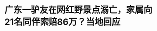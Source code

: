 <!DOCTYPE html>
<html lang="zh-CN">

<head>
    
<title>广东一驴友在网红野景点溺亡，家属向21名同伴索赔86万？当地回应_腾讯新闻</title>
<meta name="keywords" content="驴友,广东,英德,网红,清远">
<meta name="description" content="近日，多名网友在社交平台发帖称，今年五一期间，一刘姓驴友组织22人结伴进入广东清远英德市网红打卡地“一线天”溪谷溯溪，其间发生不幸，一人溺亡。事发后，遇难者家属向其余21名同行队友提出总额86万元的补偿诉求，其中含死亡赔偿金70万元、丧葬费用16万元。网友爆料称，今年五一期间有驴友在“一线天”溺水，队友现场救...">
<meta name="author" content="腾讯网">
<meta name="copyright" content="Copyright 1998 - 2025 Tencent. All Rights Reserved">
<meta property="og:type" content="news" />

<meta property="og:title" content="广东一驴友在网红野景点溺亡，家属向21名同伴索赔86万？当地回应_腾讯新闻" />
<meta property="og:description" content="近日，多名网友在社交平台发帖称，今年五一期间，一刘姓驴友组织22人结伴进入广东清远英德市网红打卡地“一线天”溪谷溯溪，其间发生不幸，一人溺亡。事发后，遇难者家属向其余21名同行队友提出总额86万元的补偿诉求，其中含死亡赔偿金70万元、丧葬费用16万元。网友爆料称，今年五一期间有驴友在“一线天”溺水，队友现场救..." />
<meta property="og:url" content="https://news.qq.com/rain/a/20250517A074IB00" />
<meta property="og:image" content="https://inews.gtimg.com/news_ls/OWw-TZClxAEz5r4P8ddG95hRIH_lsvpxY_5DnNzcARgmcAA_640330/0" />
<meta property="article:author" content="上游新闻" />
<meta property="article:published_time" content="2025-05-17 20:31:10" />
<meta property="category" content="social" />

<meta name="baidu-site-verification" content="jJeIJ5X7pP" />
    <meta charset="utf-8" />
<meta http-equiv="X-UA-Compatible" content="IE=Edge" />
<meta name="viewport" content="width=device-width, initial-scale=1, shrink-to-fit=no" />
<link rel="dns-prefetch" href="mat1.gtimg.com">
<link rel="dns-prefetch" href="i.news.qq.com">
<link rel="shortcut icon" href="https://mat1.gtimg.com/qqcdn/qqindex2021/favicon.ico">
<script nomodule="true" src="https://mat1.gtimg.com/qqcdn/qqindex2021/common-static/20240515201444/core3-37-1.min.js"></script>
<script>
  try {
    if (!window.IntersectionObserver) {
      var observerScript = document.createElement('script');
      observerScript.src = "https://mat1.gtimg.com/qqcdn/qqindex2021/common-static/20241024141058/intersection-observer-polyfill.js";
      document.head.appendChild(observerScript);
    }
  } catch (error) {}
</script>

<script>
  try {
    if (!Element.prototype.scrollTo) {
      var scrollScript = document.createElement('script');
      scrollScript.src = "https://mat1.gtimg.com/qqcdn/qqindex2021/common-static/20241025153001/scroll-behavior-polyfill.js";
      document.head.appendChild(scrollScript);
    }
  } catch (error) {}
</script>
<script>
  try {
    if ('scrollRestoration' in window.history) {
      window.history.scrollRestoration = 'manual';
    }
    window.isPcClient = Boolean(window.electron) && (
      window.navigator.userAgent.indexOf('pc-client') > 0 ||
      window.navigator.userAgent.indexOf('TencentNews') > 0
    );
  } catch {}
</script>
<script>
  try {
    if (window.isPcClient) {
      var bodyStyle = document.createElement('style');
      bodyStyle.innerText = 'body{ zoom: 0.95 }';
      document.head.appendChild(bodyStyle);
    }
  } catch {}
</script>
<script>
  window.DATA = {"url":"https://view.inews.qq.com/a/20250517A074IB00","article_id":"20250517A074IB00","article_type":"0","title":"广东一驴友在网红野景点溺亡，家属向21名同伴索赔86万？当地回应","desc":"近日，多名网友在社交平台发帖称，今年五一期间，一刘姓驴友组织22人结伴进入广东清远英德市网红打卡地“一线天”溪谷溯溪，其间发生不幸，一人溺亡。事发后，遇难者家属向其余21名同行队友提出总额86万元的补偿诉求，其中含死亡赔偿金70万元、丧葬费用16万元。网友爆料称，今年五一期间有驴友在“一线天”溺水，队友现场救...","iNewsRecommendLevel":1,"abstract":"近日，多名网友在社交平台发帖称，今年五一期间，一刘姓驴友组织22人结伴进入广东清远英德市网红打卡地“一线天”溪谷溯溪，其间发生不幸，一人溺亡。事发后，遇难者家属向其余21名同行队友提出总额86万元的补偿诉求，其中含死亡赔偿金70万元、丧葬费用16万元。网友爆料称，今年五一期间有驴友在“一线天”溺水，队友现场救...","catalog1":"social","ad_channel_sign":"news","introduction":"","media":"上游新闻","media_id":"9458787","pubtime":"2025-05-17 20:31:10","comment_id":"8412642161","political":0,"cmsId":"20250517A074IB00","cms_id":"20250517A074IB00","closeAllAd":1,"closeAllFavorite":false,"originContent":{"directory":{"ai_list":[{"desc":"驴友溺亡事件发生","link":"AIPOS_0"},{"desc":"家属提出高额索赔","link":"AIPOS_1"},{"desc":"当地政府回应","link":"AIPOS_2"},{"desc":"法律专家解读","link":"AIPOS_3"}],"enable":1,"list":null},"text":"\u003cdiv class=\"rich_media_content\"\u003e\u003c!--NO_AD_ERROR_5_2I1--\u003e\u003cp style=\"margin-bottom: 12px; margin-left: 0px; margin-right: 0px; margin-top: 12px\"\u003e\u003c!--AIPOS_0--\u003e近日，多名网友在社交平台发帖称，今年五一期间，一刘姓驴友组织22人结伴进入广东清远英德市网红打卡地“一线天”溪谷溯溪，其间发生不幸，一人溺亡。\u003c!--AIPOS_1--\u003e事发后，遇难者家属向其余21名同行队友提出总额86万元的补偿诉求，其中含死亡赔偿金70万元、丧葬费用16万元。\u003c/p\u003e\u003cp style=\"text-align: center\" data-exeditor-arbitrary-box=\"image-box\"\u003e\u003c!--IMG_0--\u003e\u003c/p\u003e\u003cp class=\"qqnews_image_desc\" style=\"color: #666; font-size: 14px; text-align: center\"\u003e网友爆料称，今年五一期间有驴友在“一线天”溺水，队友现场救援。视频截图\u003c/p\u003e\u003cp style=\"margin-bottom: 12px; margin-left: 0px; margin-right: 0px; margin-top: 12px\"\u003e上游新闻（报料邮箱baoliaosy@163.com）记者了解到，事发区域属于广东石门台国家级自然保护区，未经批准不得擅自进入探险、戏水、溯溪。5月16日，\u003c!--AIPOS_2--\u003e英德市委宣传部工作人员向上游记者表示，已关注到相关信息，目前正在组织材料回应。\u003c/p\u003e\u003cp style=\"margin-bottom: 12px; margin-left: 0px; margin-right: 0px; margin-top: 12px\"\u003e公开资料显示，“一线天”位于广东清远英德市石牯塘镇，峡谷幽深，溪水清澈透亮，峡谷顶部最狭窄处只有一线可见天日，故称为“一线天”。近年来，许多驴友将在此处溯溪玩水的视频发布在社交平台，“一线天”走红网络，成为网红打卡野景区，甚至被冠以“徒步爱好者的天堂”“溯溪天花板”等称号。\u003c/p\u003e\u003cp style=\"text-align: center\" data-exeditor-arbitrary-box=\"image-box\"\u003e\u003c!--IMG_1--\u003e\u003c/p\u003e\u003cp class=\"qqnews_image_desc\" style=\"color: #666; font-size: 14px; text-align: center\"\u003e网友称，遇难驴友家属向21名同伴索赔86万，当地组织协调。网络图\u003c/p\u003e\u003cp style=\"margin-bottom: 12px; margin-left: 0px; margin-right: 0px; margin-top: 12px\"\u003e据网友介绍，今年五一期间，在一位刘姓驴友的组织下，22名驴友进入此地玩水，然而发生不幸，其中一人溺亡。上游新闻记者从相关视频中看到，在一处溪谷，众人正在对一名疑似溺水昏迷的男子进行施救。救助者先是托着该男子的头，将其运送至溪谷浅水区，然后又将该男子从水中救起，平置在一块桨板上，并立即采取按压胸腔和人工呼吸等急救措施。不过报料者称，该男子最终不幸身亡。\u003c!--NO_AD_0--\u003e\u003c!--EOP_0--\u003e\u003c/p\u003e\u003c!--PARAGRAPH_0--\u003e\u003cp style=\"margin-bottom: 12px; margin-left: 0px; margin-right: 0px; margin-top: 12px\"\u003e“我们也知道这件事。”5月16日，石牯塘镇一位民宿老板告诉上游新闻记者，这事发生在5月2日，“因为同伴在那里玩，他自己去潜水发生溺亡的。”该老板还坦言，因为“一线天”是网红打卡地，很多人去游玩，“发生这样的事情，大家都不想。”不过“一线天”一直都是禁止进入区域，因为那里是保护区。“很多人都是偷偷进去的，去‘一线天’都是凌晨四五点出发，不然进不去。”\u003c!--NO_AD_1--\u003e\u003c!--EOP_1--\u003e\u003c/p\u003e\u003c!--PARAGRAPH_1--\u003e\u003cp style=\"margin-bottom: 12px; margin-left: 0px; margin-right: 0px; margin-top: 12px\"\u003e上游新闻记者注意到，“一线天”的确在保护区内。2024年7月24日，广东石门台国家级自然保护区管理局发布通告称，暑期以来，大量外来人员擅自进入该保护区“瑶池”“船底顶”“锦潭水库”“蓝心谷”“一线天”等网红野景点徒步探险、戏水、溯溪，甚至发生人员失踪、伤亡等事故。该局强调，“一线天”等区域属于广东石门台国家级自然保护区范围，属禁止开发区，自然保护区不是旅游区，未对社会公众开放，未经批准擅自进入上述区域探险、戏水、溯溪，将依据相关法律法规和政策进行严厉处罚。\u003c!--NO_AD_2--\u003e\u003c!--EOP_2--\u003e\u003c/p\u003e\u003c!--PARAGRAPH_2--\u003e\u003cp style=\"margin-bottom: 12px; margin-left: 0px; margin-right: 0px; margin-top: 12px\"\u003e爆料网友还称，事发当日，结伴进入“一线天”景区的驴友含遇难者共计22人，事发后，遇难者家属向其余21名队友提出总额86万元的补偿诉求，包含死亡赔偿金70万元、丧葬费用16万元。“经市公安局、石牯塘镇派出所平安法治办、司法所及应急办联合调解组持续协调，截至5月6日，在多方见证下，死者家属与涉事驴友群体就善后事宜展开协商。调解组已督促涉事方建立专项沟通机制，明确由活动召集人刘某某作为牵头人，通过驴友微信群组统筹协调补偿方案。经协商，定于5月11日在石牯塘镇\u003c!--SECURE_LINK_BEGIN_0--\u003e人民调解委员会\u003c!--SECURE_LINK_END_0--\u003e主持下，组织涉事驴友全体成员召开调解会议。”\u003c!--NO_AD_3--\u003e\u003c!--EOP_3--\u003e\u003c/p\u003e\u003c!--PARAGRAPH_3--\u003e\u003cp style=\"margin-bottom: 12px; margin-left: 0px; margin-right: 0px; margin-top: 12px\"\u003e5月12日，上游新闻记者以游客身份致电广东石门台国家级自然保护区管理局，工作人员表示，在社交平台上发布进入“一线天”的网友，都是违规进入的。“我们这边是保护区，是不能擅自进入的。”她还表示，大家不要看社交平台上疯传的这种野景点，那是未经开发的地方，不允许进入，“保护区在所有路口都有设卡，劝离过来的群众。”\u003c/p\u003e\u003cp style=\"margin-bottom: 12px; margin-left: 0px; margin-right: 0px; margin-top: 12px\"\u003e针对今年五一期间有驴友进入保护区溺亡事件，该工作人员表示，“你可以问民警和镇政府，是他们直接处理的。”记者追问，五一期间有人在保护区意外身亡，保护区有没有介入调查？该工作人员称，“可能有业务相关处室在处理，但是我本人不是很了解此事经过。”该工作人员强调，保护区内是不允许进入的，“这件事您也知道了，人身安全得不到保障，是吧！”\u003c/p\u003e\u003cp style=\"margin-bottom: 12px; margin-left: 0px; margin-right: 0px; margin-top: 12px\"\u003e网友爆料的遇难者家属向同行队友索赔86万元一事是否属实呢？上述工作人员表示，“以警方公布为准，可能事情还在处理中。”对于溺亡男子家属向同行队友索赔一事，上述石牯塘镇民宿老板向记者表示，“是有这样的事情，现在都还在处理。”\u003c/p\u003e\u003cp style=\"margin-bottom: 12px; margin-left: 0px; margin-right: 0px; margin-top: 12px\"\u003e5月13日，上游新闻记者致电石牯塘镇派出所，求证五一期间一驴友在“一线天”溺亡家属向同行队友索赔一事。接线工作人员表示，“因为事情（处理）没有完成，暂时没有办法告诉你们。”\u003c/p\u003e\u003cp style=\"margin-bottom: 12px; margin-left: 0px; margin-right: 0px; margin-top: 12px\"\u003e5月16日，上游新闻记者致电英德市公安局，工作人员表示，相关情况不方便透露。随后，记者拨通了英德市委宣传部一名工作人员的电话，对方表示：“这个事情网上有流传，我们已关注到了，但具体情况，相关职能部门才比较清楚。”当天下午2时许，该工作人员回应称，“已经协调相关单位，正在按照（记者提交的）采访提纲组织材料。”但截至17日记者发稿，未收到相关回应。\u003c/p\u003e\u003cp style=\"text-align: center\" data-exeditor-arbitrary-box=\"image-box\"\u003e\u003c!--IMG_2--\u003e\u003c/p\u003e\u003cp class=\"qqnews_image_desc\" style=\"color: #666; font-size: 14px; text-align: center\"\u003e5月3日，英德文旅发布的相关警示。网页截图\u003c/p\u003e\u003cp style=\"margin-bottom: 12px; margin-left: 0px; margin-right: 0px; margin-top: 12px\"\u003e17日下午，上游新闻记者致电英德市文化广电旅游体育局，电话无人接听。不过记者注意到，5月3日，英德文旅发布了关于禁止前往英德市未开发未开放区域游玩的警示。警示称，英德市一些生态良好的未开发未开放区域逐渐成为“野景点”“网红打卡点”，公众擅自进入游玩、探险，一旦遭遇溺水、山洪、泥石流、坍塌等突发事件和自然灾害，极易造成人员伤亡。\u003c/p\u003e\u003cp style=\"margin-bottom: 12px; margin-left: 0px; margin-right: 0px; margin-top: 12px\"\u003e假如网友报料属实，遇难驴友家属向21名同行驴友主张86万元补偿，是否有法律依据呢？\u003c!--AIPOS_3--\u003e河南泽槿律师事务所主任付建律师认为，驴友之间因对彼此的信任及依赖形成了特殊关系，基于结成驴友的先前行为，当其中一人遭受危险时，其他人负有救助义务。如果未及时履行救助义务致使一方死亡的，其他同伴应当承担责任。《民法典》还规定，群众性活动的组织者，未尽到安全保障义务，造成他人损害的，应当承担侵权责任。\u003c!--NO_AD_4--\u003e\u003c!--EOP_4--\u003e\u003c/p\u003e\u003c!--PARAGRAPH_4--\u003e\u003cp style=\"margin-bottom: 12px; margin-left: 0px; margin-right: 0px; margin-top: 12px\"\u003e上游新闻记者 李坐廷\u003c/p\u003e\u003cdiv powered-by=\"qqnews_ex-editor\"\u003e\u003c/div\u003e\u003cstyle\u003e.rich_media_content{--news-tabel-th-night-color: #444444;--news-font-day-color: #333;--news-font-night-color: #d9d9d9;--news-bottom-distance: 22px}.rich_media_content p:not([data-exeditor-arbitrary-box=image-box]){letter-spacing:.5px;line-height:30px;margin-bottom:var(--news-bottom-distance);word-wrap:break-word}.rich_media_content{color:var(--news-font-day-color);font-size:18px}@media(prefers-color-scheme:dark){body:not([data-weui-theme=light]):not([dark-mode-disable=true]) .rich_media_content p:not([data-exeditor-arbitrary-box=image-box]){letter-spacing:.5px;line-height:30px;margin-bottom:var(--news-bottom-distance);word-wrap:break-word}body:not([data-weui-theme=light]):not([dark-mode-disable=true]) .rich_media_content{color:var(--news-font-night-color)}}.data_color_scheme_dark .rich_media_content p:not([data-exeditor-arbitrary-box=image-box]){letter-spacing:.5px;line-height:30px;margin-bottom:var(--news-bottom-distance);word-wrap:break-word}.data_color_scheme_dark .rich_media_content{color:var(--news-font-night-color)}.data_color_scheme_dark .rich_media_content{font-size:18px}.rich_media_content p[data-exeditor-arbitrary-box=image-box]{margin-bottom:11px}.rich_media_content\u003ediv:not(.qnt-video),.rich_media_content\u003esection{margin-bottom:var(--news-bottom-distance)}.rich_media_content hr{margin-bottom:var(--news-bottom-distance)}.rich_media_content .link_list{margin:0;margin-top:20px;min-height:0!important}.rich_media_content blockquote{background:#f9f9f9;border-left:6px solid #ccc;margin:1.5em 10px;padding:.5em 10px}.rich_media_content blockquote p{margin-bottom:0!important}.data_color_scheme_dark .rich_media_content blockquote{background:#323232}@media(prefers-color-scheme:dark){body:not([data-weui-theme=light]):not([dark-mode-disable=true]) .rich_media_content blockquote{background:#323232}}.rich_media_content ol[data-ex-list]{--ol-start: 1;--ol-list-style-type: decimal;list-style-type:none;counter-reset:olCounter calc(var(--ol-start,1) - 1);position:relative}.rich_media_content ol[data-ex-list]\u003eli\u003e:first-child::before{content:counter(olCounter,var(--ol-list-style-type)) '. ';counter-increment:olCounter;font-variant-numeric:tabular-nums;display:inline-block}.rich_media_content ul[data-ex-list]{--ul-list-style-type: circle;list-style-type:none;position:relative}.rich_media_content ul[data-ex-list].nonUnicode-list-style-type\u003eli\u003e:first-child::before{content:var(--ul-list-style-type) ' ';font-variant-numeric:tabular-nums;display:inline-block;transform:scale(0.5)}.rich_media_content ul[data-ex-list].unicode-list-style-type\u003eli\u003e:first-child::before{content:var(--ul-list-style-type) ' ';font-variant-numeric:tabular-nums;display:inline-block;transform:scale(0.8)}.rich_media_content ol:not([data-ex-list]){padding-left:revert}.rich_media_content ul:not([data-ex-list]){padding-left:revert}.rich_media_content table{display:table;border-collapse:collapse;margin-bottom:var(--news-bottom-distance)}.rich_media_content table th,.rich_media_content table td{word-wrap:break-word;border:1px solid #ddd;white-space:nowrap;padding:2px 5px}.rich_media_content table th{font-weight:700;background-color:#f0f0f0;text-align:left}.rich_media_content table p{margin-bottom:0!important}.data_color_scheme_dark .rich_media_content table th{background:var(--news-tabel-th-night-color)}@media(prefers-color-scheme:dark){body:not([data-weui-theme=light]):not([dark-mode-disable=true]) .rich_media_content table th{background:var(--news-tabel-th-night-color)}}.rich_media_content .qqnews_image_desc,.rich_media_content p[type=om-image-desc]{line-height:20px!important;text-align:center!important;font-size:14px!important;color:#666!important}.rich_media_content div[data-exeditor-arbitrary-box=wrap]:not([data-exeditor-arbitrary-box-special-style]){max-width:100%}.rich_media_content .qqnews-content{--wmfont: 0;--wmcolor: transparent;font-size:var(--wmfont);color:var(--wmcolor);line-height:var(--wmfont)!important;margin-bottom:var(--wmfont)!important}.rich_media_content .qqnews_sign_emphasis{background:#f7f7f7}.rich_media_content .qqnews_sign_emphasis ol{word-wrap:break-word;border:none;color:#5c5c5c;line-height:28px;list-style:none;margin:14px 0 6px;padding:16px 15px 4px}.rich_media_content .qqnews_sign_emphasis p{margin-bottom:12px!important}.rich_media_content .qqnews_sign_emphasis ol\u003eli\u003ep{padding-left:30px}.rich_media_content .qqnews_sign_emphasis ol\u003eli{list-style:none}.rich_media_content .qqnews_sign_emphasis ol\u003eli\u003ep:first-child::before{margin-left:-30px;content:counter(olCounter,decimal) ''!important;counter-increment:olCounter!important;font-variant-numeric:tabular-nums!important;background:#37f;border-radius:2px;color:#fff;font-size:15px;font-style:normal;text-align:center;line-height:18px;width:18px;height:18px;margin-right:12px;position:relative;top:-1px}.data_color_scheme_dark .rich_media_content .qqnews_sign_emphasis{background:#262626}.data_color_scheme_dark .rich_media_content .qqnews_sign_emphasis ol\u003eli\u003ep{color:#a9a9a9}@media(prefers-color-scheme:dark){body:not([data-weui-theme=light]):not([dark-mode-disable=true]) .rich_media_content .qqnews_sign_emphasis{background:#262626}body:not([data-weui-theme=light]):not([dark-mode-disable=true]) .rich_media_content .qqnews_sign_emphasis ol\u003eli\u003ep{color:#a9a9a9}}.rich_media_content h1,.rich_media_content h2,.rich_media_content h3,.rich_media_content h4,.rich_media_content h5,.rich_media_content h6{margin-bottom:var(--news-bottom-distance);font-weight:700}.rich_media_content h1{font-size:20px}.rich_media_content h2,.rich_media_content h3{font-size:19px}.rich_media_content h4,.rich_media_content h5,.rich_media_content h6{font-size:18px}.rich_media_content li:empty{display:none}.rich_media_content ul,.rich_media_content ol{margin-bottom:var(--news-bottom-distance)}.rich_media_content div\u003ep:only-child{margin-bottom:0!important}.rich_media_content .cms-cke-widget-title-wrap p{margin-bottom:0!important}\u003c/style\u003e\u003c/div\u003e","version":"v2"},"originAttribute":{"IMG_0":{"bigOrigUrl":"https://inews.gtimg.com/om_bt/OgWi7h0Mu6WjZFvODrnDwoPEru1JnSo7KmYUhH0IGOAOwAA/0","compressUrl":"https://inews.gtimg.com/om_bt/OgWi7h0Mu6WjZFvODrnDwoPEru1JnSo7KmYUhH0IGOAOwAA/641","desc":"","fullPic":"1","height":492,"imgurl0":"https://inews.gtimg.com/om_bt/OgWi7h0Mu6WjZFvODrnDwoPEru1JnSo7KmYUhH0IGOAOwAA/0","imgurl1000":"https://inews.gtimg.com/om_bt/OgWi7h0Mu6WjZFvODrnDwoPEru1JnSo7KmYUhH0IGOAOwAA/1000","islong":0,"origUrl":"https://inews.gtimg.com/om_bt/OgWi7h0Mu6WjZFvODrnDwoPEru1JnSo7KmYUhH0IGOAOwAA/641","size":590,"style":"display: inline-block; max-width: 100%; width: 750px","thumb":"https://inews.gtimg.com/om_bt/OgWi7h0Mu6WjZFvODrnDwoPEru1JnSo7KmYUhH0IGOAOwAA_181x181s/0","url":"https://inews.gtimg.com/om_bt/OgWi7h0Mu6WjZFvODrnDwoPEru1JnSo7KmYUhH0IGOAOwAA/641","width":641},"IMG_1":{"bigOrigUrl":"https://inews.gtimg.com/om_bt/OBAHIjtcuYJQR8ZER9u8e5CFGoxjJ5lAzRrECeb0lk0xQAA/0","compressUrl":"https://inews.gtimg.com/om_bt/OBAHIjtcuYJQR8ZER9u8e5CFGoxjJ5lAzRrECeb0lk0xQAA/641","desc":"","fullPic":"1","height":471,"imgurl0":"https://inews.gtimg.com/om_bt/OBAHIjtcuYJQR8ZER9u8e5CFGoxjJ5lAzRrECeb0lk0xQAA/0","imgurl1000":"https://inews.gtimg.com/om_bt/OBAHIjtcuYJQR8ZER9u8e5CFGoxjJ5lAzRrECeb0lk0xQAA/1000","islong":0,"origUrl":"https://inews.gtimg.com/om_bt/OBAHIjtcuYJQR8ZER9u8e5CFGoxjJ5lAzRrECeb0lk0xQAA/641","size":263,"style":"display: inline-block; max-width: 100%; width: 750px","thumb":"https://inews.gtimg.com/om_bt/OBAHIjtcuYJQR8ZER9u8e5CFGoxjJ5lAzRrECeb0lk0xQAA_181x181s/0","url":"https://inews.gtimg.com/om_bt/OBAHIjtcuYJQR8ZER9u8e5CFGoxjJ5lAzRrECeb0lk0xQAA/641","width":641},"IMG_2":{"bigOrigUrl":"https://inews.gtimg.com/om_bt/OHbGV1JWGBc2rDmNsjdHaaUpRKAJMPvA3PXdGtbaBDbAAAA/0","compressUrl":"https://inews.gtimg.com/om_bt/OHbGV1JWGBc2rDmNsjdHaaUpRKAJMPvA3PXdGtbaBDbAAAA/641","desc":"","fullPic":"1","height":1085,"imgurl0":"https://inews.gtimg.com/om_bt/OHbGV1JWGBc2rDmNsjdHaaUpRKAJMPvA3PXdGtbaBDbAAAA/0","imgurl1000":"https://inews.gtimg.com/om_bt/OHbGV1JWGBc2rDmNsjdHaaUpRKAJMPvA3PXdGtbaBDbAAAA/1000","islong":0,"origUrl":"https://inews.gtimg.com/om_bt/OHbGV1JWGBc2rDmNsjdHaaUpRKAJMPvA3PXdGtbaBDbAAAA/641","size":518,"style":"display: inline-block; max-width: 100%; width: 750px","thumb":"https://inews.gtimg.com/om_bt/OHbGV1JWGBc2rDmNsjdHaaUpRKAJMPvA3PXdGtbaBDbAAAA_181x181s/0","url":"https://inews.gtimg.com/om_bt/OHbGV1JWGBc2rDmNsjdHaaUpRKAJMPvA3PXdGtbaBDbAAAA/641","width":641}},"selfDeclare":{},"userAddress":"重庆","card":{"chlid":"9458787","chlname":"上游新闻","desc":"重庆日报报业集团上游新闻官方账号","icon":"http://inews.gtimg.com/newsapp_ls/0/3608410205_200200/0","msgEntry":1,"uin":"ec954a877af47f2b79d2ea85c5f5689815","update_frequency":"0","vip_desc":"上游新闻官方账号","vip_icon_night":"http://inews.gtimg.com/newsapp_ls/0/14876049528/0","vip_place":"left","vip_type":"30013","vip_icon":"http://inews.gtimg.com/newsapp_ls/0/14876049251/0","vip_type_new":"30013","suid":"8QMc3X9V5I0YvA==","liveInfo":{"roomID":"1410166962","roomStatus":"2","cms_id":"PLV2025050802338500","article_type":"575"},"cpLevel":1},"interationCount":{"like":3,"collect":2,"share":12},"payment_info":{},"article_is_pay":false,"payment_column_info_v1":{"is_column_pay":false,"read_count_all":0},"tag_info_item":null,"contentWordsNum":2073,"extraProperty":{"FeedbackDetailDisableInsert":1,"zanSkinType":""},"relateWelfare":{},"aiSwitch":true,"isOversize":false,"videoArr":[]};
</script>
<script>
  window.channelInfo = {"channelConfig":{"channelNav":[{"_auto_id":"1","active_alien_img":"","alien_img":"","channel_id":"news_news_home","is_local":"0","link":"https://www.qq.com","name_cn":"首页","name_en":"home"},{"_auto_id":"2","active_alien_img":"","alien_img":"","channel_id":"news_news_top","is_local":"0","link":"","name_cn":"要闻","name_en":"news"},{"_auto_id":"4","active_alien_img":"","alien_img":"","channel_id":"news_news_bj","is_local":"1","link":"","name_cn":"北京","name_en":"bj"},{"_auto_id":"5","active_alien_img":"","alien_img":"","channel_id":"news_news_finance","is_local":"0","link":"","name_cn":"财经","name_en":"finance"},{"_auto_id":"6","active_alien_img":"","alien_img":"","channel_id":"news_news_tech","is_local":"0","link":"","name_cn":"科技","name_en":"tech"},{"_auto_id":"7","active_alien_img":"","alien_img":"","channel_id":"tv","is_local":"0","link":"https://v.qq.com/channel/tv/?ptag=qqnews","name_cn":"电视剧","name_en":"tv"},{"_auto_id":"8","active_alien_img":"","alien_img":"","channel_id":"news_news_qa","is_local":"0","link":"","name_cn":"热问","name_en":"qa"},{"_auto_id":"9","active_alien_img":"","alien_img":"","channel_id":"news_news_ent","is_local":"0","link":"","name_cn":"娱乐","name_en":"ent"},{"_auto_id":"10","active_alien_img":"","alien_img":"","channel_id":"variety","is_local":"0","link":"https://v.qq.com/channel/variety/?ptag=qqnews","name_cn":"综艺","name_en":"variety"},{"_auto_id":"11","active_alien_img":"","alien_img":"","channel_id":"news_news_sports","is_local":"0","link":"","name_cn":"体育","name_en":"sports"},{"_auto_id":"13","active_alien_img":"","alien_img":"","channel_id":"news_news_nba","is_local":"0","link":"","name_cn":"NBA","name_en":"nba"},{"_auto_id":"14","active_alien_img":"","alien_img":"","channel_id":"news_news_world","is_local":"0","link":"","name_cn":"国际","name_en":"world"},{"_auto_id":"15","active_alien_img":"","alien_img":"","channel_id":"news_news_mil","is_local":"0","link":"","name_cn":"军事","name_en":"milite"},{"_auto_id":"16","active_alien_img":"","alien_img":"","channel_id":"news_news_auto","is_local":"0","link":"","name_cn":"汽车","name_en":"auto"},{"_auto_id":"17","active_alien_img":"","alien_img":"","channel_id":"news_news_house","is_local":"0","link":"","name_cn":"房产","name_en":"house"},{"_auto_id":"18","active_alien_img":"","alien_img":"","channel_id":"news_news_edu","is_local":"0","link":"","name_cn":"教育","name_en":"edu"},{"_auto_id":"19","active_alien_img":"","alien_img":"","channel_id":"news_news_antip","is_local":"0","link":"","name_cn":"健康","name_en":"health"},{"_auto_id":"20","active_alien_img":"","alien_img":"","channel_id":"news_news_video","is_local":"0","link":"","name_cn":"视频","name_en":"video"},{"_auto_id":"21","active_alien_img":"","alien_img":"","channel_id":"news_news_game","is_local":"0","link":"","name_cn":"游戏","name_en":"games"},{"_auto_id":"22","active_alien_img":"","alien_img":"","channel_id":"news_news_nchupin","is_local":"0","link":"","name_cn":"眼界","name_en":"chupin"},{"_auto_id":"24","active_alien_img":"","alien_img":"","channel_id":"news_news_football","is_local":"0","link":"","name_cn":"足球","name_en":"football"},{"_auto_id":"25","active_alien_img":"","alien_img":"","channel_id":"news_news_kepu","is_local":"0","link":"","name_cn":"科学","name_en":"kepu"},{"_auto_id":"26","active_alien_img":"","alien_img":"","channel_id":"news_news_digi","is_local":"0","link":"","name_cn":"数码","name_en":"digi"},{"_auto_id":"28","active_alien_img":"","alien_img":"","channel_id":"ymzx","is_local":"0","link":"https://gamer.qq.com/v2/cloudgame/game/96897?ichannel=txxwpc0Ftxxwpc1","name_cn":"元梦之星","name_en":"news_news_ymzx"},{"_auto_id":"31","active_alien_img":"","alien_img":"","channel_id":"movie","is_local":"0","link":"https://v.qq.com/channel/movie/?ptag=qqnews","name_cn":"电影","name_en":"movie"},{"_auto_id":"32","active_alien_img":"","alien_img":"","channel_id":"news_news_esport","is_local":"0","link":"","name_cn":"电竞","name_en":"esport"},{"_auto_id":"34","active_alien_img":"","alien_img":"","channel_id":"news_news_history","is_local":"0","link":"","name_cn":"历史","name_en":"history"},{"_auto_id":"35","active_alien_img":"","alien_img":"","channel_id":"news_news_baby","is_local":"0","link":"","name_cn":"育儿","name_en":"baby"},{"_auto_id":"36","active_alien_img":"","alien_img":"","channel_id":"hbjy","is_local":"0","link":"https://gp.qq.com/act/a20250421mnqlx/news.shtml","name_cn":"和平精英","name_en":"news_news_hbjy"},{"_auto_id":"37","active_alien_img":"","alien_img":"","channel_id":"cloud_gamer","is_local":"0","link":"https://gamer.qq.com/?ichannel=txxwpc0Ftxxwpc1","name_cn":"云游戏","name_en":"cloud_gamer"},{"_auto_id":"38","active_alien_img":"","alien_img":"","channel_id":"news_news_lic","is_local":"0","link":"","name_cn":"理财","name_en":"finance_licai"},{"_auto_id":"39","active_alien_img":"","alien_img":"","channel_id":"news_news_istock","is_local":"0","link":"","name_cn":"股票","name_en":"finance_stock"},{"_auto_id":"40","active_alien_img":"","alien_img":"","channel_id":"ren_min_shi_pin","is_local":"0","link":"https://news.qq.com/omn/author/8QMd3Hld74cbujbY?tab=om_video","name_cn":"人民视频","name_en":"ren_min_shi_pin"},{"_auto_id":"41","active_alien_img":"","alien_img":"","channel_id":"news_news_weather","is_local":"0","link":"https://tianqi.qq.com/index.htm","name_cn":"天气","name_en":"weather"}]}};
</script>
<script>
  window.articleConfig = {"rightConfig":[{"_auto_id":"1","category_key":"default","modules":"{\"moduleList\":[{\"title\":\"作者其他文章\",\"id\":\"user_article\"},{\"title\":\"精选视频\",\"id\":\"video_album\",\"videoType\":\"tag\",\"videoId\":\"aUepxrtchGM=\",\"isSticky\":0},{\"title\":\"下载条\",\"id\":\"download_banner\",\"isSticky\":1},{\"title\":\"热点榜\",\"id\":\"hot_rank_list\",\"isSticky\":1},{\"title\":\"广告推广\",\"id\":\"ssp_ad_module\",\"category\":\"ad_ssp\",\"loid\":\"109\",\"isSticky\":1},{\"title\":\"广告推广位\",\"id\":\"c2s_ad_module\",\"category\":\"right_c2s\",\"path\":\"QQcom_all_Rectangle-1|QQcom_all_Rectangle-2|QQcom_all_Rectangle-3\",\"isSticky\":1}]}"},{"_auto_id":"2","category_key":"ent","modules":"{\"moduleList\":[{\"title\":\"作者其他文章\",\"id\":\"user_article\"},{\"title\":\"精选视频\",\"id\":\"video_album\",\"videoType\":\"tag\",\"videoId\":\"aUepxrtchGM=\"},{\"title\":\"下载条\",\"id\":\"download_banner\",\"isSticky\":1},{\"title\":\"热点榜\",\"id\":\"hot_rank_list\",\"isSticky\":1},{\"title\":\"广告推广\",\"id\":\"ssp_ad_module\",\"category\":\"ad_ssp\",\"loid\":\"109\",\"isSticky\":1},{\"title\":\"广告推广\",\"id\":\"ssp_ad_module\",\"category\":\"ad_ssp\",\"loid\":\"117\",\"isSticky\":1}]}"},{"_auto_id":"3","category_key":"game","modules":"{\"moduleList\":[{\"title\":\"作者其他文章\",\"id\":\"user_article\"},{\"title\":\"精选视频\",\"id\":\"video_album\",\"videoType\":\"tag\",\"videoId\":\"aUepxrtchGM=\"},{\"title\":\"热门游戏\",\"id\":\"recommend_game\",\"isSticky\":0},{\"title\":\"下载条\",\"id\":\"download_banner\",\"isSticky\":1},{\"title\":\"热点榜\",\"id\":\"hot_rank_list\",\"isSticky\":1},{\"title\":\"广告推广\",\"id\":\"ssp_ad_module\",\"category\":\"ad_ssp\",\"loid\":\"109\",\"isSticky\":1},{\"title\":\"广告推广位\",\"id\":\"c2s_ad_module\",\"category\":\"right_c2s\",\"path\":\"QQcom_all_Rectangle-1|QQcom_all_Rectangle-2|QQcom_all_Rectangle-3\",\"isSticky\":1}]}"},{"_auto_id":"4","category_key":"tech","modules":"{\"moduleList\":[{\"title\":\"作者其他文章\",\"id\":\"user_article\"},{\"title\":\"精选视频\",\"id\":\"video_album\",\"videoType\":\"tag\",\"videoId\":\"aUepxrtchGM=\"},{\"title\":\"下载条\",\"id\":\"download_banner\",\"isSticky\":1},{\"title\":\"热点榜\",\"id\":\"hot_rank_list\",\"isSticky\":1},{\"title\":\"广告推广\",\"id\":\"ssp_ad_module\",\"category\":\"ad_ssp\",\"loid\":\"109\",\"isSticky\":1},{\"title\":\"广告推广位\",\"id\":\"c2s_ad_module\",\"category\":\"right_c2s\",\"path\":\"QQcom_all_Rectangle-1|QQcom_all_Rectangle-2|QQcom_all_Rectangle-3\",\"isSticky\":1}]}"},{"_auto_id":"5","category_key":"finance","modules":"{\"moduleList\":[{\"title\":\"作者其他文章\",\"id\":\"user_article\"},{\"title\":\"精选视频\",\"id\":\"video_album\",\"videoType\":\"tag\",\"videoId\":\"aUepxrtchGM=\"},{\"title\":\"下载条\",\"id\":\"download_banner\",\"isSticky\":1},{\"title\":\"热点榜\",\"id\":\"hot_rank_list\",\"isSticky\":1},{\"title\":\"广告推广\",\"id\":\"ssp_ad_module\",\"category\":\"ad_ssp\",\"loid\":\"109\",\"isSticky\":1},{\"title\":\"广告推广位\",\"id\":\"c2s_ad_module\",\"category\":\"right_c2s\",\"path\":\"QQcom_all_Rectangle-1|QQcom_all_Rectangle-2|QQcom_all_Rectangle-3\",\"isSticky\":1}]}"},{"_auto_id":"6","category_key":"news","modules":"{\"moduleList\":[{\"title\":\"作者其他文章\",\"id\":\"user_article\"},{\"title\":\"精选视频\",\"id\":\"video_album\",\"videoType\":\"tag\",\"videoId\":\"aUepxrtchGM=\"},{\"title\":\"下载条\",\"id\":\"download_banner\",\"isSticky\":1},{\"title\":\"热点榜\",\"id\":\"hot_rank_list\",\"isSticky\":1},{\"title\":\"广告推广\",\"id\":\"ssp_ad_module\",\"category\":\"ad_ssp\",\"loid\":\"109\",\"isSticky\":1},{\"title\":\"广告推广位\",\"id\":\"c2s_ad_module\",\"category\":\"right_c2s\",\"path\":\"QQcom_all_Rectangle-1|QQcom_all_Rectangle-2|QQcom_all_Rectangle-3\",\"isSticky\":1}]}"},{"_auto_id":"7","category_key":"fashion","modules":"{\"moduleList\":[{\"title\":\"作者其他文章\",\"id\":\"user_article\"},{\"title\":\"精选视频\",\"id\":\"video_album\",\"videoType\":\"tag\",\"videoId\":\"aUepxrtchGM=\"},{\"title\":\"下载条\",\"id\":\"download_banner\",\"isSticky\":1},{\"title\":\"热点榜\",\"id\":\"hot_rank_list\",\"isSticky\":1},{\"title\":\"广告推广\",\"id\":\"ssp_ad_module\",\"category\":\"ad_ssp\",\"loid\":\"109\",\"isSticky\":1},{\"title\":\"广告推广位\",\"id\":\"c2s_ad_module\",\"category\":\"right_c2s\",\"path\":\"QQcom_all_Rectangle-1|QQcom_all_Rectangle-2|QQcom_all_Rectangle-3\",\"isSticky\":1}]}"},{"_auto_id":"8","category_key":"sports","modules":"{\"moduleList\":[{\"title\":\"作者其他文章\",\"id\":\"user_article\"},{\"title\":\"精选视频\",\"id\":\"video_album\",\"videoType\":\"tag\",\"videoId\":\"aUepxrtchGM=\"},{\"title\":\"下载条\",\"id\":\"download_banner\",\"isSticky\":1},{\"title\":\"热点榜\",\"id\":\"hot_rank_list\",\"isSticky\":1},{\"title\":\"广告推广\",\"id\":\"ssp_ad_module\",\"category\":\"ad_ssp\",\"loid\":\"109\",\"isSticky\":1},{\"title\":\"广告推广位\",\"id\":\"c2s_ad_module\",\"category\":\"right_c2s\",\"path\":\"QQcom_all_Rectangle-1|QQcom_all_Rectangle-2|QQcom_all_Rectangle-3\",\"isSticky\":1}]}"},{"_auto_id":"9","category_key":"health","modules":"{\"moduleList\":[{\"title\":\"作者其他文章\",\"id\":\"user_article\"},{\"title\":\"精选视频\",\"id\":\"video_album\",\"videoType\":\"tag\",\"videoId\":\"aUepxrtchGM=\"},{\"title\":\"下载条\",\"id\":\"download_banner\",\"isSticky\":1},{\"title\":\"热点榜\",\"id\":\"hot_rank_list\",\"isSticky\":1},{\"title\":\"广告推广\",\"id\":\"ssp_ad_module\",\"category\":\"ad_ssp\",\"loid\":\"109\",\"isSticky\":1},{\"title\":\"广告推广位\",\"id\":\"c2s_ad_module\",\"category\":\"right_c2s\",\"path\":\"QQcom_all_Rectangle-1|QQcom_all_Rectangle-2|QQcom_all_Rectangle-3\",\"isSticky\":1}]}"},{"_auto_id":"10","category_key":"nba","modules":"{\"moduleList\":[{\"title\":\"作者其他文章\",\"id\":\"user_article\"},{\"title\":\"精选视频\",\"id\":\"video_album\",\"videoType\":\"tag\",\"videoId\":\"aUepxrtchGM=\"},{\"title\":\"下载条\",\"id\":\"download_banner\",\"isSticky\":1},{\"title\":\"热点榜\",\"id\":\"hot_rank_list\",\"isSticky\":1},{\"title\":\"广告推广\",\"id\":\"ssp_ad_module\",\"category\":\"ad_ssp\",\"loid\":\"109\",\"isSticky\":1},{\"title\":\"广告推广位\",\"id\":\"c2s_ad_module\",\"category\":\"right_c2s\",\"path\":\"QQcom_all_Rectangle-1|QQcom_all_Rectangle-2|QQcom_all_Rectangle-3\",\"isSticky\":1}]}"},{"_auto_id":"11","category_key":"edu","modules":"{\"moduleList\":[{\"title\":\"作者其他文章\",\"id\":\"user_article\"},{\"title\":\"精选视频\",\"id\":\"video_album\",\"videoType\":\"tag\",\"videoId\":\"aUWpxLNdg2c=\"},{\"title\":\"下载条\",\"id\":\"download_banner\",\"isSticky\":1},{\"title\":\"热点榜\",\"id\":\"hot_rank_list\",\"isSticky\":1},{\"title\":\"广告推广\",\"id\":\"ssp_ad_module\",\"category\":\"ad_ssp\",\"loid\":\"109\",\"isSticky\":1},{\"title\":\"广告推广位\",\"id\":\"c2s_ad_module\",\"category\":\"right_c2s\",\"path\":\"QQcom_all_Rectangle-1|QQcom_all_Rectangle-2|QQcom_all_Rectangle-3\",\"isSticky\":1}]}"},{"_auto_id":"12","category_key":"ad","modules":"{\"moduleList\":[{\"title\":\"广告推广\",\"id\":\"ssp_ad_module\",\"category\":\"ad_ssp\",\"loid\":\"109\",\"isSticky\":1},{\"title\":\"广告推广位\",\"id\":\"c2s_ad_module\",\"category\":\"right_c2s\",\"path\":\"QQcom_all_Rectangle-1|QQcom_all_Rectangle-2|QQcom_all_Rectangle-3\",\"isSticky\":1}]}"}],"tonglanAdConfig":[{"_auto_id":"1","modules":"{\"moduleList\":[{\"title\":\"广告推广位\",\"id\":\"top\",\"category\":\"top_c2s\",\"path\":\"QQcom_all_Width1-1\"},{\"title\":\"广告推广位\",\"id\":\"bottom\",\"category\":\"bottom_c2s\",\"path\":\"QQcom_all_Width1-2\"}]}"}],"bottomConfig":[],"videoAdConfig":[{"_auto_id":"1","normal_time":"10","switch":"1","video_count":"0","video_time":"0"}],"rightGameConfig":[{"_auto_id":"2","desc":"连续登录送游戏钻石，群雄共聚称霸沙城","icon":"https://inews.gtimg.com/newsapp_bt/0/0627161037914_3816/0","link":"https://s.iwan.qq.com/opengame/tenvideo/index.html?hidestatusbar=1&hidetitlebar=1&immersive=1&syswebview=1&landscape=1&gameid=49085&url=https%3A%2F%2Fgz-file.91ninthpalace.com%2Fwzzx%2Findex_tencent_iwan.html%20&ref_ele=90015","name":"王者之心2"},{"_auto_id":"3","desc":"上线送VIP！万人同屏横扫沙城","icon":"https://inews.gtimg.com/newsapp_bt/0/0627155752146_4584/0","link":"https://s.iwan.qq.com/opengame/tenvideo/index.html?hidestatusbar=1&hidetitlebar=1&immersive=1&landscape=1&syswebview=1&gameid=47203&url=https%3A%2F%2Fcqss2login.bigrnet.com%2Fiwan%2Fh5%2Fplay%2Floading&ref_ele=90015","name":"传奇盛世"},{"_auto_id":"4","desc":"超高爆率，经典玩法","icon":"https://inews.gtimg.com/newsapp_bt/0/0627160641137_9103/0","link":"https://s.iwan.qq.com/opengame/tenvideo/index.html?hidestatusbar=1&hidetitlebar=1&immersive=1&syswebview=1&gameid=43803&url=https%3A%2F%2Fsdk.mxzgame.com%2FGames%2Fportal%2F108337%2FTXVApp&ref_ele=90015","name":"新不良人"},{"_auto_id":"6","desc":"超多福利登录即领，海量游戏任你畅玩","icon":"https://inews.gtimg.com/newsapp_bt/0/111315495935_3595/0","link":"https://dldir3.qq.com/minigamefile/webdownloads/QQGameMini_silent_1002020001_cid0.exe","name":"QQ游戏大厅"},{"_auto_id":"7","desc":"纯正经典玩法，欢乐挑战赛火热来袭","icon":"https://inews.gtimg.com/newsapp_bt/0/070918050891_4971/0","link":"https://minigame.qq.com/h5game_frame_test/?appid=200904&ifid=1502020001","name":"欢乐斗地主"},{"_auto_id":"8","desc":"新服大放送，享赚你就来","icon":"https://inews.gtimg.com/newsapp_bt/0/0627154608860_7318/0","link":"https://s.iwan.qq.com/opengame/tenvideo/index.html?hidestatusbar=1&hidetitlebar=1&immersive=1&syswebview=1&landscape=1&gameid=43403&url=https%3A%2F%2Flogin-wxxyx2-bzsc.jikewan.com%2Fgame%2Fcqtxvideo.html&ref_ele=90015","name":"百战沙城"},{"_auto_id":"9","desc":"全新极速版本爽玩！送新武魂转换卡","icon":"https://inews.gtimg.com/newsapp_bt/0/1016115936984_7153/0","link":"https://s.iwan.qq.com/opengame/tenvideo/index.html?hidestatusbar=1&hidetitlebar=1&immersive=1&syswebview=1&gameid=51477&url=https%3A%2F%2Fh5sdk.cdqcwl.com%2Fsdk%2Ftxaiwandefault%2Fce43a6806214ed5b3e2227ca7e99e27a%2F2231&ref_ele=90015","name":"斗罗大陆"},{"_auto_id":"10","desc":"原汁原味，正版授权","icon":"https://inews.gtimg.com/newsapp_bt/0/0627160844946_1794/0","link":"https://s.iwan.qq.com/opengame/tenvideo/index.html?hidetitlebar=1&immersive=1&syswebview=1&landscape=1&gameid=37275&url=https%3A%2F%2Fsdk.mxzgame.com%2FGames%2Fportal%2F100211%2FTXVApp&ref_ele=90015","name":"原始传奇"},{"_auto_id":"11","desc":"登录领神秘巨星，打造巅峰阵容","icon":"https://inews.gtimg.com/newsapp_bt/0/0701170959368_8122/0","link":"https://s.iwan.qq.com/opengame/tenvideo/index.html?hidestatusbar=1&hidetitlebar=1&immersive=1&syswebview=1&gameid=40591&url=https%3A%2F%2Frh.diaigame.com%2Fh5plat%2Fplay%2Fpackage_code%2FP0012462&ref_ele=90015","name":"巅峰冠军足球"},{"_auto_id":"12","desc":"赛季制实时PVP联机对战","icon":"https://inews.gtimg.com/newsapp_bt/0/0701165259701_7142/0","link":"https://s.iwan.qq.com/opengame/tenvideo/index.html?hidestatusbar=1&hidetitlebar=1&immersive=1&syswebview=1&gameid=49634&url=https%3A%2F%2Ffootball.shenshoucdn.com%2Ffootball_new%2Fh5%2Ftxsp%2Findex.html&ref_ele=90015","name":"球场风云"},{"_auto_id":"13","desc":"专注超爽打宝体验","icon":"https://inews.gtimg.com/newsapp_bt/0/0627154956673_3154/0","link":"https://s.iwan.qq.com/opengame/tenvideo/index.html?hidestatusbar=1&hidetitlebar=1&immersive=1&syswebview=1&gameid=41057&url=https%3A%2F%2Fh5apily.fire2333.com%2Fh5sdk%2Ftxshipin%2Findex%2F3200222%2F3200112&ref_ele=90015","name":"传奇至尊"},{"_auto_id":"16","desc":"火爆新服，福利满满","icon":"https://inews.gtimg.com/newsapp_bt/0/0701171307639_4759/0","link":"https://s.iwan.qq.com/opengame/tenvideo/index.html?hidestatusbar=1&hidetitlebar=1&immersive=1&syswebview=1&gameid=50335&url=https%3A%2F%2Fh5-union-cdn.pptgame.cn%2Findex.html%3Ftx_package_id%3D10202%20&ref_ele=90015","name":"火源战纪"},{"_auto_id":"17","desc":"魔幻风格，超大场面","icon":"https://inews.gtimg.com/newsapp_bt/0/0701171500721_6895/0","link":"https://s.iwan.qq.com/opengame/tenvideo/index.html?hidestatusbar=1&hidetitlebar=1&immersive=1&syswebview=1&gameid=33112&url=https%3A%2F%2Fcsjs-tx.ebibi.com%2Fgame%2Fh5iwan-wwzs%2Fmain%2Findex.html&ref_ele=90015","name":"万王之神"},{"_auto_id":"19","desc":"经典神话背景，高清细腻画质","icon":"https://inews.gtimg.com/newsapp_bt/0/0709181543493_4955/0","link":"https://s.iwan.qq.com/opengame/tenvideo/index.html?hidestatusbar=1&hidetitlebar=1&immersive=1&syswebview=1&gameid=39686&url=https%3A%2F%2Fsdk.gz.1253361160.clb.myqcloud.com%2FGames%2Fportal%2F108311%2FTXVApp&ref_ele=90015","name":"凡人神将传"}]};
</script>
<script src="https://mat1.gtimg.com/www/js/emonitor/custom_ed041a23.js" charset="utf-8"></script>
<script>
  try {
    window.emonitorIns = emonitor.create({
      name: 'newsqq_normalArticle',
      atta: {
        name: 'newsqq',
      },
      mode: '007',
    });
  } catch (err) {
    console.warn(err);
  }
</script>
<link href="https://mat1.gtimg.com/qqcdn/qqindex2021/common-static/hel/qqnews-pc-dc_20250515055953/static/css/static.css" rel="stylesheet">

<script>window.__HEL_PRESET_META__={"qqnews-pc-components":{"app":{"id":1366,"name":"qqnews-pc-components","app_group_name":"qqnews-pc-components","proj_ver":{"map":{},"utime":0},"online_version":"qqnews-pc-components_20250512030958","build_version":"qqnews-pc-components_20250515055747","update_at":"2025-05-15T09:58:38.000Z","desc":"set by [init], from container [formal.pc.dc.sz101007] worker [2]"},"version":{"sub_app_name":"qqnews-pc-components","sub_app_version":"qqnews-pc-components_20250515055747","src_map":{"webDirPath":"https://mat1.gtimg.com/qqcdn/qqindex2021/common-static/hel/qqnews-pc-components_20250515055747","htmlIndexSrc":"https://mat1.gtimg.com/qqcdn/qqindex2021/common-static/hel/qqnews-pc-components_20250515055747/index.html","extractMode":"all","iframeSrc":"","chunkCssSrcList":["https://mat1.gtimg.com/qqcdn/qqindex2021/common-static/hel/qqnews-pc-components_20250515055747/static/css/index.css"],"chunkJsSrcList":["https://mat1.gtimg.com/qqcdn/qqindex2021/common-static/hel/qqnews-pc-components_20250515055747/static/js/index.js"],"staticCssSrcList":[],"staticJsSrcList":["https://mat1.gtimg.com/qqcdn/qqindex2021/static/20231212123233/react.production.min.js","https://mat1.gtimg.com/qqcdn/qqindex2021/static/20231212123233/react-dom.production.min.js","https://mat1.gtimg.com/qqcdn/qqindex2021/common-static/hel/hel-base-v16.js"],"relativeCssSrcList":[],"relativeJsSrcList":[],"privCssSrcList":[],"srvModSrcList":[],"headAssetList":[{"tag":"staticScript","append":false,"attrs":{"src":"https://mat1.gtimg.com/qqcdn/qqindex2021/static/20231212123233/react.production.min.js"}},{"tag":"staticScript","append":false,"attrs":{"src":"https://mat1.gtimg.com/qqcdn/qqindex2021/static/20231212123233/react-dom.production.min.js"}},{"tag":"staticScript","append":false,"attrs":{"src":"https://mat1.gtimg.com/qqcdn/qqindex2021/common-static/hel/hel-base-v16.js"}},{"tag":"script","append":true,"attrs":{"src":"https://mat1.gtimg.com/qqcdn/qqindex2021/common-static/hel/qqnews-pc-components_20250515055747/static/js/index.js","defer":""}},{"tag":"link","append":true,"attrs":{"href":"https://mat1.gtimg.com/qqcdn/qqindex2021/common-static/hel/qqnews-pc-components_20250515055747/static/css/index.css","rel":"stylesheet"}}],"bodyAssetList":[]},"update_at":"2025-05-15T09:58:38.000Z","create_at":"2025-05-15T09:58:38.000Z","_worker_id":"2","_is_backup":true}}}</script>
<script>window.__VIEW_PATH__="article.ejs";</script>
</head>

<body id="dc-normal-body">
  <div id="top-nav"></div>
  <div id="topAd"></div>
  <div class="qqweb-pc-content ">
    <div class="content-left">
      <div class="content">
        <div class="left-tool" id="left-tool"></div>
                <div class="content-article">
            <div id="article-column-tag"></div>
            <h1>广东一驴友在网红野景点溺亡，家属向21名同伴索赔86万？当地回应</h1>
            <div id="article-author"></div>
            <div id="article-content"></div>
          <div id="article-status"></div>
          <div id="relate-question"></div>
          <div class="recommend-con" id="ArticleBottom"></div>
        </div>
      </div>
      <div id="article-comment"></div>
      <div id="recommend"></div>
      <div id="bottomAd"></div>
      <div id="article-footer"></div>
    </div>
    <div id="content-right" class="content-right"></div>
  </div>
  <div id="go-top"></div>
  <script>
    var navDom = document.getElementById('top-nav');
    if (window.isPcClient && navDom) {
      navDom.style.height = '0';
    }
  </script>
    <script type="text/javascript">
  var TIME_BEFORE_LOAD_CRYSTAL = Date.now();
</script>
<script src="https://mat1.gtimg.com/qqcdn/qqindex2021/advertisement/qqdc/crystal.202504291215.min.js" id="l_qq_com"></script>
<script type="text/javascript">
  if (typeof crystal === 'undefined' && Math.random() <= 1) {
    (function() {
      var TIME_AFTER_LOAD_CRYSTAL = Date.now();
      var img = new Image(1, 1);
      img.src = "//dp3.qq.com/qqcom/?adb=1&dm=new&err=1002&blockjs=" + (TIME_AFTER_LOAD_CRYSTAL - TIME_BEFORE_LOAD_CRYSTAL);
    })();
  }
</script>
    <iframe style="display: none;" src="https://i.news.qq.com/web_backend/getWebPacUid"></iframe>
<script src="https://mat1.gtimg.com/qqcdn/qqindex2021/common-static/20240805160928/react.production.min.js"></script>
<script src="https://mat1.gtimg.com/qqcdn/qqindex2021/common-static/20240805160928/react-dom.production.min.js"></script>
<script src="https://mat1.gtimg.com/qqcdn/qqindex2021/common-static/20241018171503/universal-report.min.js"></script>
<script defer type="text/javascript" src="https://mat1.gtimg.com/qqcdn/qqindex2021/libs/barrier/aria.js?appid=9327b8b06379d9d1728bbfbe2025ef9c" charset="utf-8"></script>
<script defer src="https://t.captcha.qq.com/TCaptcha.js"></script>
<script>document.cookie="hel_err=;path=/;";</script>
<script src="https://mat1.gtimg.com/qqcdn/qqindex2021/common-static/hel/hel-base-v16.js"></script>
<script src="https://mat1.gtimg.com/qqcdn/qqindex2021/common-static/hel/qqnews-pc-hel-entry_20250117174052/static/js/index.js"></script>
<link rel="preload" href="https://mat1.gtimg.com/qqcdn/qqindex2021/common-static/hel/qqnews-pc-dc_20250515055953/static/js/static.js" as="script">
<link rel="preload" href="https://mat1.gtimg.com/qqcdn/qqindex2021/common-static/hel/qqnews-pc-components_20250515055747/static/js/index.js" as="script">
<script>window.loadProject("https://mat1.gtimg.com/qqcdn/qqindex2021/common-static/hel/qqnews-pc-dc_20250515055953/static/js/static.js");</script>
<iframe id="videoFrame" style="display: none;" src="https://video.qq.com/cookie/sync_qqnews.html"></iframe>
</body>

</html>
